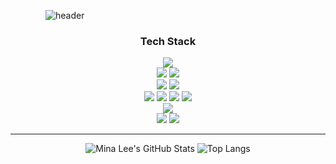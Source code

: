 <!--타이틀 부분-->
    ![header](https://capsule-render.vercel.app/api?type=venom&text=HELLO!%20I'm%20Min-A%20Lee&fontColor=5c7199&color=fff2bb)
<div align='center'>

### Tech Stack
<img src="https://img.shields.io/badge/-Python-3776AB?style=flat&logo=Python&logoColor=ffffff"/><br>
<img src="https://img.shields.io/badge/-PyTorch-EE4C2C?style=flat&logo=PyTorch&logoColor=ffffff"/> <img src="https://img.shields.io/badge/-TensorFlow-FF6F00?style=flat&logo=TensorFlow&logoColor=ffffff"/>
<br><img src="https://img.shields.io/badge/-Linux-FCC624?style=flat&logo=Linux&logoColor=ffffff"/> <img src="https://img.shields.io/badge/-macOS-000000?style=flat&logo=macOS&logoColor=ffffff"/>
<br><img src="https://img.shields.io/badge/-Git-F05032?style=flat&logo=Git&logoColor=ffffff"/> <img src="https://img.shields.io/badge/-GitHub-181717?style=flat&logo=GitHHub&logoColor=ffffff"/> <img src="https://img.shields.io/badge/-Notion-000000?style=flat&logo=Notion&logoColor=ffffff"/> <img src="https://img.shields.io/badge/-Slack-4A154B?style=flat&logo=Slack&logoColor=ffffff"/>
<br><img src="https://img.shields.io/badge/-Streamlit-FF4B4B?style=flat&logo=Streamlit&logoColor=ffffff"/>
<br><img src="https://img.shields.io/badge/-VSCode-007ACC?style=flat&logo=Visual Studio Code&logoColor=ffffff"/> <img src="https://img.shields.io/badge/-PyCharm-000000?style=flat&logo=PyCharm&logoColor=ffffff"/>

---
![Mina Lee's GitHub Stats](https://github-readme-stats.vercel.app/api?username=minari1505&show_icons=true&count_private=true&bg_color=70,fff2bb,ffffff&title_color=000000&text_color=5c7199) 
![Top Langs](https://github-readme-stats.vercel.app/api/top-langs/?username=minari1505&layout=donut&count_private=true&bg_color=60,fff2bb,ffffff&title_color=000000&text_color=5c7199)

</div>
